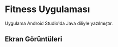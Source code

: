 # Fitness Uygulaması 

Uygulama Android Studio'da Java diliyle yazılmıştır.

## Ekran Görüntüleri


